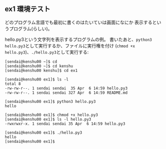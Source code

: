 ## ex1 環境テスト

どのプログラム言語でも最初に書くのはたいていは画面になにか
表示するというプログラム(らしい)。

hello.py3という文字列を表示するプログラムの例。
書いたあと、``python3 hello.py3``として実行するか、ファイルに実行権を付け
(``chmod +x hello.py3``)、``./hello.py3``として実行する:

```console
[sendai@kenshu00 ~]$ cd
[sendai@kenshu00 ~]$ cd kenshu
[sendai@kenshu00 kenshu]$ cd ex1

[sendai@kenshu00 ex1]$ ls -l
total 8
-rw-rw-r--. 1 sendai sendai  35 Apr  6 14:59 hello.py3
-rw-rw-r--. 1 sendai sendai 327 Apr  6 14:59 README.md

[sendai@kenshu00 ex1]$ python3 hello.py3
hello

[sendai@kenshu00 ex1]$ chmod +x hello.py3
[sendai@kenshu00 ex1]$ ls -l hello.py3
-rwxrwxr-x. 1 sendai sendai 35 Apr  6 14:59 hello.py3

[sendai@kenshu00 ex1]$ ./hello.py3
hello
[sendai@kenshu00 ex1]$
```
